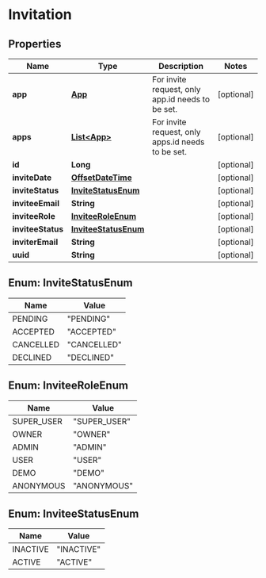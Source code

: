 
# Invitation

## Properties
Name | Type | Description | Notes
------------ | ------------- | ------------- | -------------
**app** | [**App**](App.md) | For invite request, only app.id needs to be set. |  [optional]
**apps** | [**List&lt;App&gt;**](App.md) | For invite request, only apps.id needs to be set. |  [optional]
**id** | **Long** |  |  [optional]
**inviteDate** | [**OffsetDateTime**](OffsetDateTime.md) |  |  [optional]
**inviteStatus** | [**InviteStatusEnum**](#InviteStatusEnum) |  |  [optional]
**inviteeEmail** | **String** |  |  [optional]
**inviteeRole** | [**InviteeRoleEnum**](#InviteeRoleEnum) |  |  [optional]
**inviteeStatus** | [**InviteeStatusEnum**](#InviteeStatusEnum) |  |  [optional]
**inviterEmail** | **String** |  |  [optional]
**uuid** | **String** |  |  [optional]


<a name="InviteStatusEnum"></a>
## Enum: InviteStatusEnum
Name | Value
---- | -----
PENDING | &quot;PENDING&quot;
ACCEPTED | &quot;ACCEPTED&quot;
CANCELLED | &quot;CANCELLED&quot;
DECLINED | &quot;DECLINED&quot;


<a name="InviteeRoleEnum"></a>
## Enum: InviteeRoleEnum
Name | Value
---- | -----
SUPER_USER | &quot;SUPER_USER&quot;
OWNER | &quot;OWNER&quot;
ADMIN | &quot;ADMIN&quot;
USER | &quot;USER&quot;
DEMO | &quot;DEMO&quot;
ANONYMOUS | &quot;ANONYMOUS&quot;


<a name="InviteeStatusEnum"></a>
## Enum: InviteeStatusEnum
Name | Value
---- | -----
INACTIVE | &quot;INACTIVE&quot;
ACTIVE | &quot;ACTIVE&quot;



